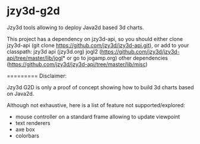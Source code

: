 jzy3d-g2d
=========

Jzy3d tools allowing to deploy Java2d based 3d charts.

This project has a dependency on jzy3d-api, so you should either clone jzy3d-api (git clone https://github.com/jzy3d/jzy3d-api.git), or add to your classpath:
jzy3d api (jzy3d.org)
jogl2 (https://github.com/jzy3d/jzy3d-api/tree/master/lib/jogl* or go to jogamp.org)
other dependencies (https://github.com/jzy3d/jzy3d-api/tree/master/lib/misc)


=========
Disclaimer:

Jzy3d G2D is only a proof of concept showing how to build 3d charts based on Java2d.

Although not exhaustive, here is a list of feature not supported/explored:
- mouse controller on a standard frame allowing to update viewpoint
- text renderers
- axe box
- colorbars





